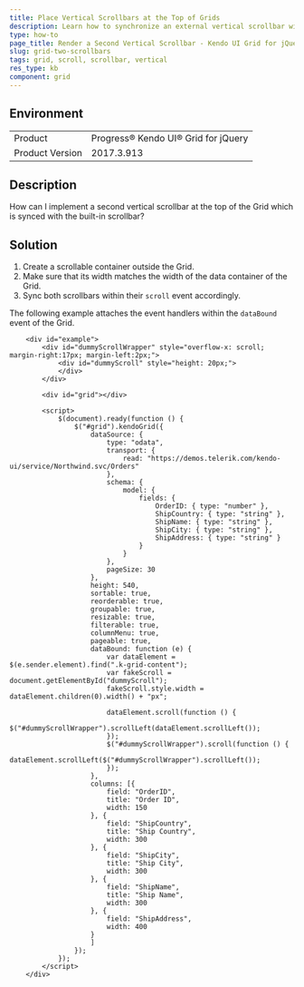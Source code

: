 ```yaml
---
title: Place Vertical Scrollbars at the Top of Grids
description: Learn how to synchronize an external vertical scrollbar with the inner scrollbar of the Grid.
type: how-to
page_title: Render a Second Vertical Scrollbar - Kendo UI Grid for jQuery
slug: grid-two-scrollbars
tags: grid, scroll, scrollbar, vertical
res_type: kb
component: grid
---
```


## Environment

<table>
 <tr>
  <td>Product</td>
  <td>Progress® Kendo UI® Grid for jQuery</td> 
 </tr>
 <tr>
  <td>Product Version</td>
  <td>2017.3.913</td>
 </tr>
</table>

## Description

How can I implement a second vertical scrollbar at the top of the Grid which is synced with the built-in scrollbar?

## Solution

1. Create a scrollable container outside the Grid.
1. Make sure that its width matches the width of the data container of the Grid.
1. Sync both scrollbars within their `scroll` event accordingly.

The following example attaches the event handlers within the `dataBound` event of the Grid.

```dojo
	<div id="example">
		<div id="dummyScrollWrapper" style="overflow-x: scroll; margin-right:17px; margin-left:2px;">
			<div id="dummyScroll" style="height: 20px;">
			</div>
		</div>

		<div id="grid"></div>

		<script>
			$(document).ready(function () {
				$("#grid").kendoGrid({
					dataSource: {
						type: "odata",
						transport: {
							read: "https://demos.telerik.com/kendo-ui/service/Northwind.svc/Orders"
						},
						schema: {
							model: {
								fields: {
									OrderID: { type: "number" },
									ShipCountry: { type: "string" },
									ShipName: { type: "string" },
									ShipCity: { type: "string" },
									ShipAddress: { type: "string" }
								}
							}
						},
						pageSize: 30
					},
					height: 540,
					sortable: true,
					reorderable: true,
					groupable: true,
					resizable: true,
					filterable: true,
					columnMenu: true,
					pageable: true,
					dataBound: function (e) {
						var dataElement = $(e.sender.element).find(".k-grid-content");
						var fakeScroll = document.getElementById("dummyScroll");
						fakeScroll.style.width = dataElement.children(0).width() + "px";

						dataElement.scroll(function () {
							$("#dummyScrollWrapper").scrollLeft(dataElement.scrollLeft());
						});
						$("#dummyScrollWrapper").scroll(function () {
							dataElement.scrollLeft($("#dummyScrollWrapper").scrollLeft());
						});
					},
					columns: [{
						field: "OrderID",
						title: "Order ID",
						width: 150
					}, {
						field: "ShipCountry",
						title: "Ship Country",
						width: 300
					}, {
						field: "ShipCity",
						title: "Ship City",
						width: 300
					}, {
						field: "ShipName",
						title: "Ship Name",
						width: 300
					}, {
						field: "ShipAddress",
						width: 400
					}
					]
				});
			});
		</script>
	</div>
```
